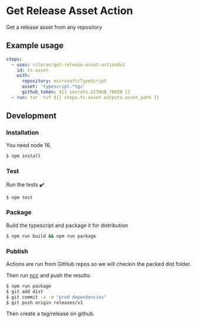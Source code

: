 # Get Release Asset Action

Get a release asset from any repository

## Example usage

```yml
steps:
  - uses: rileran/get-release-asset-action@v1
    id: ts-asset
    with:
      repository: microsoft/TypeScript
      asset: 'typescript.*tgz'
      github_token: ${{ secrets.GITHUB_TOKEN }}
  - run: tar -tvf ${{ steps.ts-asset.outputs.asset_path }}
```

## Development

### Installation

You need node 16.

```bash
$ npm install
```

### Test

Run the tests :heavy_check_mark:

```bash
$ npm test
```

### Package

Build the typescript and package it for distribution

```bash
$ npm run build && npm run package
```

### Publish

Actions are run from GitHub repos so we will checkin the packed dist folder.

Then run [ncc](https://github.com/zeit/ncc) and push the results:

```bash
$ npm run package
$ git add dist
$ git commit -a -m "prod dependencies"
$ git push origin releases/v1
```

Then create a tag/release on github.
